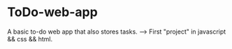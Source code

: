 # ToDo-web-app
A basic to-do web app that also stores tasks.
--> First "project" in javascript && css && html.
